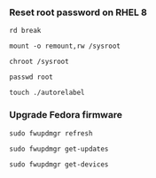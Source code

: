 ### Reset root password on RHEL 8

`rd break`

`mount -o remount,rw /sysroot`

`chroot /sysroot`

`passwd root`

`touch ./autorelabel`

### Upgrade Fedora firmware

`sudo fwupdmgr refresh`

`sudo fwupdmgr get-updates`

`sudo fwupdmgr get-devices`